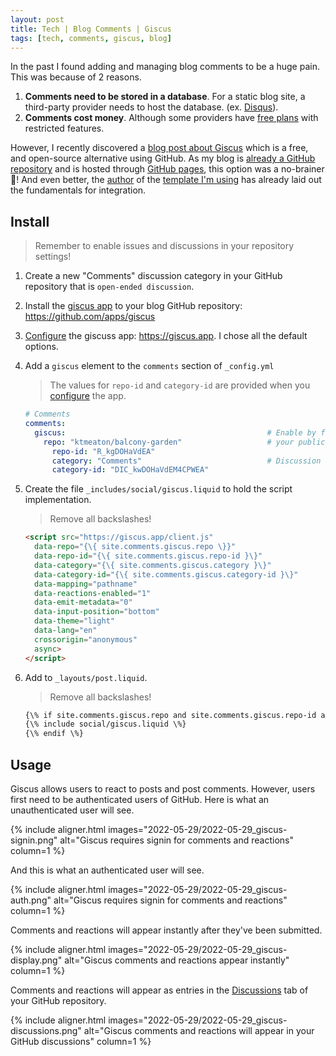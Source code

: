 ```yaml
---
layout: post
title: Tech | Blog Comments | Giscus
tags: [tech, comments, giscus, blog]
---
```


In the past I found adding and managing blog comments to be a huge pain. This was because of 2 reasons.

1. **Comments need to be stored in a database**. For a static blog site, a third-party provider needs to host the database. (ex. [Disqus](https://disqus.com/)).
1. **Comments cost money**. Although some providers have [free plans](https://disqus.com/pricing/) with restricted features.

However, I recently discovered a [blog post about Giscus](https://giscus.app/) which is a free, and open-source alternative using GitHub. As my blog is [already a GitHub repository](https://github.com/ktmeaton/balcony-garden) and is hosted through [GitHub pages](https://ktmeaton.github.io/balcony-garden/), this option was a no-brainer 🎉! And even better, the [author](https://github.com/sylhare) of the [template I'm using](https://github.com/sylhare/Type-on-Strap) has already laid out the fundamentals for integration.

## Install

> Remember to enable issues and discussions in your repository settings!

1. Create a new "Comments" discussion category in your GitHub repository that is `open-ended discussion`.
1. Install the [giscus app](https://github.com/apps/giscus) to your blog GitHub repository: <https://github.com/apps/giscus>
1. [Configure](https://giscus.app) the giscuss app: <https://giscus.app>. I chose all the default options.
1. Add a `giscus` element to the `comments` section of `_config.yml`

    > The values for `repo-id` and `category-id` are provided when you [configure](https://giscus.app) the app.

    ```yaml
    # Comments
    comments:
      giscus:                                             # Enable by filling below information. For more info, go to https://giscus.app/
        repo: "ktmeaton/balcony-garden"                   # your public comments repository (e.g. owner/repo)
          repo-id: "R_kgDOHaVdEA"                           
          category: "Comments"                            # Discussion category where comments are created
          category-id: "DIC_kwDOHaVdEM4CPWEA"
    ```

1. Create the file `_includes/social/giscus.liquid` to hold the script implementation.

    > Remove all backslashes!

    ```html
    <script src="https://giscus.app/client.js"
      data-repo="{\{ site.comments.giscus.repo \}}"
      data-repo-id="{\{ site.comments.giscus.repo-id }\}"
      data-category="{\{ site.comments.giscus.category }\}"
      data-category-id="{\{ site.comments.giscus.category-id }\}"
      data-mapping="pathname"
      data-reactions-enabled="1"
      data-emit-metadata="0"
      data-input-position="bottom"
      data-theme="light"
      data-lang="en"
      crossorigin="anonymous"
      async>
    </script>
    ```

1. Add to `_layouts/post.liquid`.

    > Remove all backslashes!

    ```html
    {\% if site.comments.giscus.repo and site.comments.giscus.repo-id and site.comments.giscus.category and site.comments.giscus.category-id \%} 
    {\% include social/giscus.liquid \%} 
    {\% endif \%}
    ```

## Usage

Giscus allows users to react to posts and post comments. However, users first need to be authenticated users of GitHub. Here is what an unauthenticated user will see.

{% include aligner.html images="2022-05-29/2022-05-29_giscus-signin.png" alt="Giscus requires signin for comments and reactions" column=1 %}

And this is what an authenticated user will see.

{% include aligner.html 
  images="2022-05-29/2022-05-29_giscus-auth.png" 
  alt="Giscus requires signin for comments and reactions" 
  column=1 %}

Comments and reactions will appear instantly after they've been submitted.

{% include aligner.html 
  images="2022-05-29/2022-05-29_giscus-display.png" 
  alt="Giscus comments and reactions appear instantly" 
  column=1 
%}

Comments and reactions will appear as entries in the [Discussions](https://github.com/ktmeaton/balcony-garden/discussions) tab of your GitHub repository.

{% include aligner.html 
  images="2022-05-29/2022-05-29_giscus-discussions.png" 
  alt="Giscus comments and reactions will appear in your GitHub discussions" 
  column=1 
%}